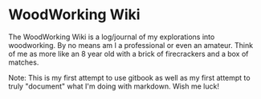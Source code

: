 # WoodWorking Wiki
The WoodWorking Wiki is a log/journal of my explorations into woodworking.  By no means am I a professional or even an amateur.  Think of me as more like an 8 year old with a brick of firecrackers and a box of matches.

Note:  This is my first attempt to use gitbook as well as my first attempt to truly "document" what I'm doing with markdown.  Wish me luck!


